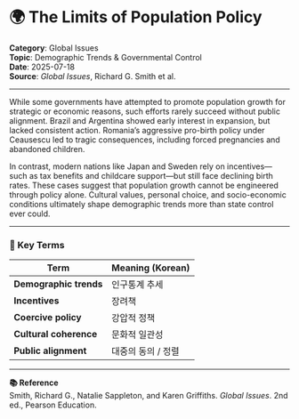 # 🌍 The Limits of Population Policy

**Category**: Global Issues  
**Topic**: Demographic Trends & Governmental Control  
**Date**: 2025-07-18  
**Source**: *Global Issues*, Richard G. Smith et al.

---

While some governments have attempted to promote population growth for strategic or economic reasons, such efforts rarely succeed without public alignment. Brazil and Argentina showed early interest in expansion, but lacked consistent action. Romania’s aggressive pro-birth policy under Ceausescu led to tragic consequences, including forced pregnancies and abandoned children.

In contrast, modern nations like Japan and Sweden rely on incentives—such as tax benefits and childcare support—but still face declining birth rates. These cases suggest that population growth cannot be engineered through policy alone. Cultural values, personal choice, and socio-economic conditions ultimately shape demographic trends more than state control ever could.

---

### 📘 Key Terms

| Term | Meaning (Korean) |
|------|------------------|
| **Demographic trends** | 인구통계 추세 |
| **Incentives** | 장려책 |
| **Coercive policy** | 강압적 정책 |
| **Cultural coherence** | 문화적 일관성 |
| **Public alignment** | 대중의 동의 / 정렬 |

---

**📚 Reference**  
Smith, Richard G., Natalie Sappleton, and Karen Griffiths. *Global Issues*. 2nd ed., Pearson Education.
